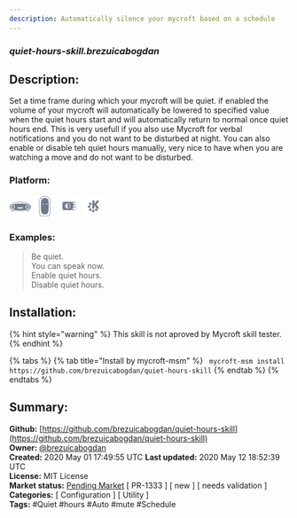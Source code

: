 ```yaml
---
description: Automatically silence your mycroft based on a schedule
---
```


### _quiet-hours-skill.brezuicabogdan_  
## Description:  
Set a time frame during which your mycroft will be quiet. if enabled the volume of your mycroft will automatically be lowered to specified value when the quiet hours start and will automatically return to normal once quiet hours end.
This is very usefull if you also use Mycroft for verbal notifications and you do not want to be disturbed at night.
You can also enable or disable teh quiet hours manually, very nice to have when you are watching a move and do not want to be disturbed.  
  
  
### Platform:  
 ![Mark I](../.gitbook/assets/mark-1-icon.png)  ![Mark II](../.gitbook/assets/mark-2-icon.png)  ![Picroft](../.gitbook/assets/picroft-icon.png)  ![plasmoid](../.gitbook/assets/kde.png)   
### Examples:  
> Be quiet.  
> You can speak now.  
> Enable quiet hours.  
> Disable quiet hours.  
  
## Installation:  
{% hint style="warning" %}
This skill is not aproved by Mycroft skill tester.
{% endhint %}
    
{% tabs %}
{% tab title="Install by mycroft-msm" %}
``` mycroft-msm install https://github.com/brezuicabogdan/quiet-hours-skill```
{% endtab %}
  {% endtabs %}
    
## Summary:  
**Github:** [https://github.com/brezuicabogdan/quiet-hours-skill](https://github.com/brezuicabogdan/quiet-hours-skill)  
**Owner:** [@brezuicabogdan](https://github.com/brezuicabogdan)  
**Created:** 2020 May 01 17:49:55 UTC  **Last updated:** 2020 May 12 18:52:39 UTC  
**License:** MIT License  
**Market status:** [Pending Market](https://market.mycroft.ai/skill/) [ PR-1333 ] [ new ] [ needs validation ]  
**Categories:** [ Configuration ] [ Utility ]   
**Tags:** \#Quiet \#hours \#Auto \#mute \#Schedule   
